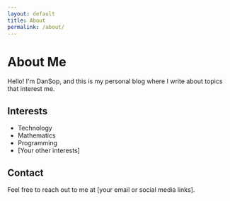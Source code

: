 ```yaml
---
layout: default
title: About
permalink: /about/
---
```


# About Me

Hello! I'm DanSop, and this is my personal blog where I write about topics that interest me.

## Interests

- Technology
- Mathematics
- Programming
- [Your other interests]

## Contact

Feel free to reach out to me at [your email or social media links].
